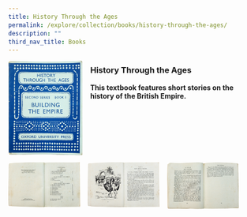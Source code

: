 ```yaml
---
title: History Through the Ages
permalink: /explore/collection/books/history-through-the-ages/
description: ""
third_nav_title: Books
---
```

<img src="/images/historythroughtheages1.png" style="width:30%;margin-right:15px;" align = "left">

### **History Through the Ages**
<b>This textbook features short stories on the history of the British Empire.</b>

<br clear="left">

<p><a href="https://staging.d1yxymztqoj7qn.amplifyapp.com/images/tnhistorythroughtheages2mr2.png">  
<img src="/images/historythroughtheages2.png" style="width:29%;margin-right:15px;" align = "left">
</a></p>

<p><a href="https://staging.d1yxymztqoj7qn.amplifyapp.com/images/historythroughtheages3.png">  
<img src="/images/historythroughtheages3.png" style="width:29%;margin-right:15px;" align = "left">
</a></p>

<p><a href="https://staging.d1yxymztqoj7qn.amplifyapp.com/images/historythroughtheages4.png">  
<img src="/images/historythroughtheages4.png" style="width:29%;margin-right:15px;" align = "left">
</a></p>
